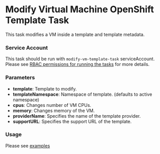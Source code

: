 # Modify Virtual Machine OpenShift Template Task

This task modifies a VM inside a template and template metadata.

### Service Account

This task should be run with `modify-vm-template-task` serviceAccount.
Please see [RBAC permissions for running the tasks](../../docs/tasks-rbac-permissions.md) for more details.

### Parameters

- **template**: Template to modify.
- **templateNamespace**: Namespace of template. (defaults to active namespace)
- **cpus**: Changes number of VM CPUs.
- **memory**: Changes memory of the VM.
- **providerName**: Specifies the name of the template provider.
- **supportURL**: Specifies the support URL of the template.

### Usage

Please see [examples](examples)
